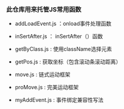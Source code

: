 ### 此仓库用来托管JS常用函数

* addLoadEvent.js ：onload事件处理函数

* inSertAfter.js ： inSertAfter（）函数

* getByClass.js : 使用className选择元素

* getPos.js : 获取坐标（包含滚动条滚动距离）

* move.js : 链式运动框架

* proMove.js : 完美运动框架

* myAddEvent.js : 事件绑定兼容性写法


